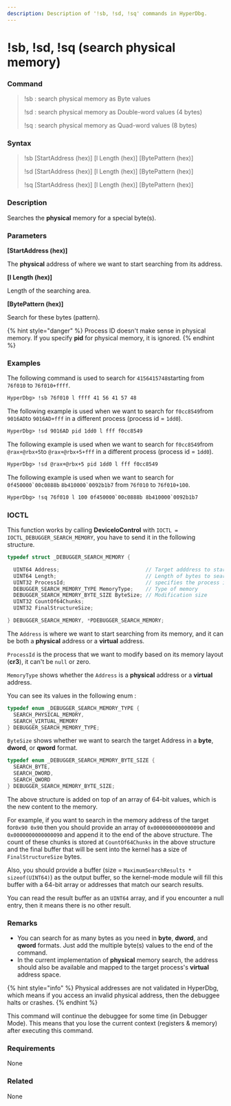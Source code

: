```yaml
---
description: Description of '!sb, !sd, !sq' commands in HyperDbg.
---
```


# !sb, !sd, !sq (search physical memory)

### Command

> !sb : search physical memory as Byte values
>
> !sd : search physical memory as Double-word values (4 bytes)
>
> !sq : search physical memory as Quad-word values (8 bytes)

### Syntax

> !sb \[StartAddress (hex)] \[l Length (hex)] \[BytePattern (hex)]
>
> !sd \[StartAddress (hex)] \[l Length (hex)] \[BytePattern (hex)]
>
> !sq \[StartAddress (hex)] \[l Length (hex)] \[BytePattern (hex)]

### Description

Searches the **physical** memory for a special byte(s).

### Parameters

**\[StartAddress (hex)]**

The **physical** address of where we want to start searching from its address.

**\[l Length (hex)]**

Length of the searching area.

**\[BytePattern (hex)]**

Search for these bytes (pattern).

{% hint style="danger" %}
Process ID doesn't make sense in physical memory. If you specify **pid** for physical memory, it is ignored.
{% endhint %}

### Examples

The following command is used to search for `4156415748`starting from `76f010` to `76f010+ffff`.

```diff
HyperDbg> !sb 76f010 l ffff 41 56 41 57 48 
```

The following example is used when we want to search for `f0cc8549`from `9016AD`to `9016AD+fff` in a different process (process id = `1dd0`).

```diff
HyperDbg> !sd 9016AD pid 1dd0 l fff f0cc8549 
```

The following example is used when we want to search for `f0cc8549`from `@rax+@rbx+5`to `@rax+@rbx+5+fff` in a different process (process id = `1dd0`).

```diff
HyperDbg> !sd @rax+@rbx+5 pid 1dd0 l fff f0cc8549 
```

The following example is used when we want to search for ``0f450000`00c0888b`` ``8b410000`0092b1b7`` from `76f010` to `76f010+100`.

```diff
HyperDbg> !sq 76f010 l 100 0f450000`00c0888b 8b410000`0092b1b7
```

### IOCTL

This function works by calling **DeviceIoControl** with `IOCTL = IOCTL_DEBUGGER_SEARCH_MEMORY`, you have to send it in the following structure.

```c
typedef struct _DEBUGGER_SEARCH_MEMORY {

  UINT64 Address;                            // Target adddress to start searching
  UINT64 Length;                             // Length of bytes to search
  UINT32 ProcessId;                          // specifies the process id
  DEBUGGER_SEARCH_MEMORY_TYPE MemoryType;    // Type of memory
  DEBUGGER_SEARCH_MEMORY_BYTE_SIZE ByteSize; // Modification size
  UINT32 CountOf64Chunks;
  UINT32 FinalStructureSize;

} DEBUGGER_SEARCH_MEMORY, *PDEBUGGER_SEARCH_MEMORY;
```

The `Address` is where we want to start searching from its memory, and it can be both a **physical** address or a **virtual** address.

`ProcessId` is the process that we want to modify based on its memory layout (**cr3**), it can't be `null` or zero.

`MemoryType` shows whether the `Address` is a **physical** address or a **virtual** address.

You can see its values in the following enum :

```c
typedef enum _DEBUGGER_SEARCH_MEMORY_TYPE {
  SEARCH_PHYSICAL_MEMORY,
  SEARCH_VIRTUAL_MEMORY
} DEBUGGER_SEARCH_MEMORY_TYPE;
```

`ByteSize` shows whether we want to search the target Address in a **byte**, **dword**, or **qword** format.

```c
typedef enum _DEBUGGER_SEARCH_MEMORY_BYTE_SIZE {
  SEARCH_BYTE,
  SEARCH_DWORD,
  SEARCH_QWORD
} DEBUGGER_SEARCH_MEMORY_BYTE_SIZE;
```

The above structure is added on top of an array of 64-bit values, which is the new content to the memory.

For example, if you want to search in the memory address of the target for`0x90 0x90` then you should provide an array of `0x0000000000000090` and `0x0000000000000090` and append it to the end of the above structure. The count of these chunks is stored at `CountOf64Chunks` in the above structure and the final buffer that will be sent into the kernel has a size of `FinalStructureSize` bytes.

Also, you should provide a buffer (size = `MaximumSearchResults * sizeof(UINT64)`) as the output buffer, so the kernel-mode module will fill this buffer with a 64-bit array or addresses that match our search results.

You can read the result buffer as an `UINT64` array, and if you encounter a null entry, then it means there is no other result.

### Remarks

* You can search for as many bytes as you need in **byte**, **dword**, and **qword** formats. Just add the multiple byte(s) values to the end of the command.
* In the current implementation of **physical** memory search, the address should also be available and mapped to the target process's **virtual** address space.

{% hint style="info" %}
Physical addresses are not validated in HyperDbg, which means if you access an invalid physical address, then the debuggee halts or crashes.
{% endhint %}

This command will continue the debuggee for some time (in Debugger Mode). This means that you lose the current context (registers & memory) after executing this command.

### Requirements

None

### Related

None

